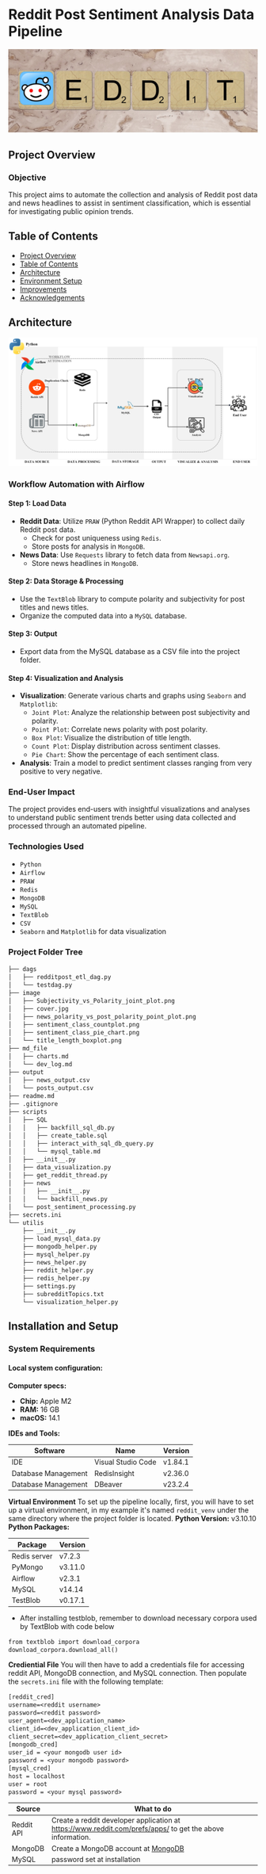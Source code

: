 # Reddit Post Sentiment Analysis Data Pipeline

![Cover Image](./image/cover.jpg "Intro image")


## Project Overview
### Objective
This project aims to automate the collection and analysis of Reddit post data and news headlines to assist in sentiment classification, which is essential for investigating public opinion trends.
   

## Table of Contents

- [Project Overview](#project-overview)
- [Table of Contents](#table-of-contents)
- [Architecture](#architecture)
- [Environment Setup](#installation-and-setup)
- [Improvements](#improvements)
- [Acknowledgements](#acknowledgements)



## Architecture
![Work Flow Tree](./image/workflow.png "workflow image")
### Workflow Automation with Airflow
#### Step 1: Load Data
- **Reddit Data**: Utilize `PRAW` (Python Reddit API Wrapper) to collect daily Reddit post data.
  - Check for post uniqueness using `Redis`.
  - Store posts for analysis in `MongoDB`.
- **News Data**: Use `Requests` library to fetch data from `Newsapi.org`.
  - Store news headlines in `MongoDB`.

#### Step 2: Data Storage & Processing
- Use the `TextBlob` library to compute polarity and subjectivity for post titles and news titles.
- Organize the computed data into a `MySQL` database.

#### Step 3: Output
- Export data from the MySQL database as a CSV file into the project folder.

#### Step 4: Visualization and Analysis
- **Visualization**: Generate various charts and graphs using `Seaborn` and `Matplotlib`:
  - `Joint Plot`: Analyze the relationship between post subjectivity and polarity.
  - `Point Plot`: Correlate news polarity with post polarity.
  - `Box Plot`: Visualize the distribution of title length.
  - `Count Plot`: Display distribution across sentiment classes.
  - `Pie Chart`: Show the percentage of each sentiment class.
- **Analysis**: Train a model to predict sentiment classes ranging from very positive to very negative.

### End-User Impact

The project provides end-users with insightful visualizations and analyses to understand public sentiment trends better using data collected and processed through an automated pipeline.

### Technologies Used
- `Python`
- `Airflow`
- `PRAW`
- `Redis`
- `MongoDB`
- `MySQL`
- `TextBlob`
- `CSV`
- `Seaborn` and `Matplotlib` for data visualization


### Project Folder Tree
```
├── dags
│   ├── redditpost_etl_dag.py
│   └── testdag.py
├── image
│   ├── Subjectivity_vs_Polarity_joint_plot.png
│   ├── cover.jpg
│   ├── news_polarity_vs_post_polarity_point_plot.png
│   ├── sentiment_class_countplot.png
│   ├── sentiment_class_pie_chart.png
│   └── title_length_boxplot.png
├── md_file
│   ├── charts.md
│   └── dev_log.md
├── output
│   ├── news_output.csv
│   └── posts_output.csv
├── readme.md
├── .gitignore
├── scripts
│   ├── SQL
│   │   ├── backfill_sql_db.py
│   │   ├── create_table.sql
│   │   ├── interact_with_sql_db_query.py
│   │   └── mysql_table.md
│   ├── __init__.py
│   ├── data_visualization.py
│   ├── get_reddit_thread.py
│   ├── news
│   │   ├── __init__.py
│   │   └── backfill_news.py
│   └── post_sentiment_processing.py
├── secrets.ini
└── utilis
    ├── __init__.py
    ├── load_mysql_data.py
    ├── mongodb_helper.py
    ├── mysql_helper.py
    ├── news_helper.py
    ├── reddit_helper.py
    ├── redis_helper.py
    ├── settings.py
    ├── subredditTopics.txt
    └── visualization_helper.py
 ```



## Installation and Setup

### System Requirements

#### Local system configuration:

**Computer specs:**
- **Chip:** Apple M2
- **RAM:** 16 GB
- **macOS:** 14.1

**IDEs and Tools:**

| Software        | Name            | Version |
|-----------------|-----------------|---------|
| IDE             | Visual Studio Code | v1.84.1  |
| Database Management | RedisInsight | v2.36.0 |
| Database Management | DBeaver       | v23.2.4  |

**Virtual Environment**
To set up the pipeline locally, first, you will have to set up a virtual environment, in my example it's named `reddit_venv` under the same directory where the project folder is located.
**Python Version:** v3.10.10
**Python Packages:**

| Package         | Version |
|-----------------|---------|
| Redis server    | v7.2.3  |
| PyMongo 		  | v3.11.0 |
| Airflow         | v2.3.1  |
| MySQL           | v14.14  |
| TestBlob		  |v0.17.1  |

* After installing testblob, remember to download necessary corpora used by TextBlob with code below

```
from textblob import download_corpora 
download_corpora.download_all()
```
 
 **Crediential File**
You will then have to add a credentials file for accessing reddit API, MongoDB connection, and MySQL connection.  Then populate the `secrets.ini` file with the following template:
```
[reddit_cred]
username=<reddit username>
password=<reddit password>
user_agent=<dev_application_name>
client_id=<dev_application_client_id>
client_secret=<dev_application_client_secret>
[mongodb_cred]
user_id = <your mongodb user id>
password = <your mongodb password>
[mysql_cred]
host = localhost
user = root
password = <your mysql password>
```
Source|What to do
--|--
Reddit API|Create a reddit developer application at https://www.reddit.com/prefs/apps/ to get the above information.
MongoDB| Create a MongoDB account at [MongoDB](https://www.mongodb.com/cloud/atlas/lp/try4?utm_source=google&utm_campaign=search_gs_pl_evergreen_atlas_core_retarget-brand_gic-null_amers-us-ca_ps-all_desktop_eng_lead&utm_term=mongodb&utm_medium=cpc_paid_search&utm_ad=e&utm_ad_campaign_id=14291004479&adgroup=128837427347&cq_cmp=14291004479&gad_source=1&gclid=CjwKCAiA04arBhAkEiwAuNOsIrm8Kz1SvZaEEUQrQQynJbCXMT9B7DmUVHIU26poPtOvjpMAnK96jBoCMXwQAvD_BwE) 
MySQL | password set at installation
